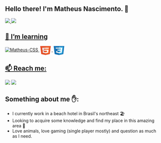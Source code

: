 ## Hello there! I'm Matheus Nascimento. 🏨

<div>
<a href="https://github.com/mathnascimento7463">
<img loading="lazy" height="180em" src="https://github-readme-stats.vercel.app/api/top-langs/?username=mathnascimento7463&layout=compact&langs_count=7&theme=tokyonight"/>
<img loading="lazy" height="180em" src="https://github-readme-stats.vercel.app/api?username=mathnascimento7463&show_icons=true&theme=tokyonight&include_all_commits=true&count_private=true"/>
</div>

## 🌱 I’m learning 
<img loading="lazy" alt="Matheus-CSS" width="40" height="40" src="https://cdn.jsdelivr.net/gh/devicons/devicon@latest/icons/javascript/javascript-original.svg"/>
<img align="center" alt="Matheus-HTML" height="30" width="40" src="https://raw.githubusercontent.com/devicons/devicon/master/icons/html5/html5-original.svg"/>
<img align="center" alt="Matheus-CSS" height="30" width="40" src="https://raw.githubusercontent.com/devicons/devicon/master/icons/css3/css3-original.svg"/>

## 📫 Reach me: 
<div>
<a href="https://www.instagram.com/math.nascimento2/" target="_blank"><img loading="lazy" src="https://img.shields.io/badge/-Instagram-%23E4405F?style=for-the-badge&logo=instagram&logoColor=white" target="_blank"></a>
<a href = "mailto:matheusnascimento9276@gmail.com"><img loading="lazy" src="https://img.shields.io/badge/Gmail-D14836?style=for-the-badge&logo=gmail&logoColor=white" target="_blank"></a>
</div>

## Something about me ✋:  
  - I currently work in a beach hotel in Brasil's northeast 🏖️
  - Looking to acquire some knowledge and find my place in this amazing area 📝
  - Love animals, love gaming (single player mostly) and question as much as I need.
